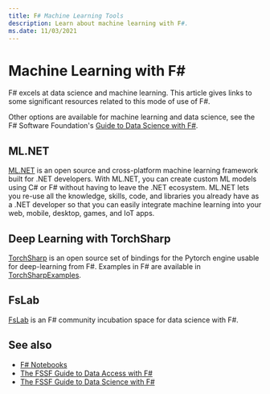 ```yaml
---
title: F# Machine Learning Tools
description: Learn about machine learning with F#.
ms.date: 11/03/2021
---
```

# Machine Learning with F\#

F# excels at data science and machine learning. This article gives links to some significant resources related to this mode of use of F#.

Other options are available for machine learning and data science, see the F# Software Foundation's [Guide to Data Science with F#](https://fsharp.org/guides/data-science/).

## ML.NET

[ML.NET](https://dotnet.microsoft.com/apps/machinelearning-ai/ml-dotnet) is an open source and cross-platform machine learning framework built for .NET developers. With ML.NET, you can create custom ML models using C# or F# without having to leave the .NET ecosystem. ML.NET lets you re-use all the knowledge, skills, code, and libraries you already have as a .NET developer so that you can easily integrate machine learning into your web, mobile, desktop, games, and IoT apps.

## Deep Learning with TorchSharp

[TorchSharp](https://github.com/dotnet/TorchSharp/) is an open source set of bindings for the Pytorch engine usable for deep-learning from F#. Examples in F# are available in [TorchSharpExamples](https://github.com/dotnet/TorchSharpExamples).

## FsLab

[FsLab](https://fslab.org/) is an F# community incubation space for data science with F#.

## See also

- [F# Notebooks](notebooks.md)
- [The FSSF Guide to Data Access with F#](https://fsharp.org/guides/data-access/)
- [The FSSF Guide to Data Science with F#](https://fsharp.org/guides/data-science/)
